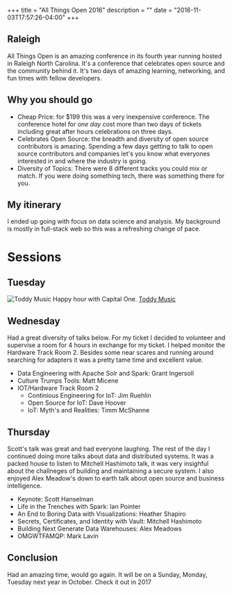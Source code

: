 +++
title = "All Things Open 2016"
description = ""
date = "2016-11-03T17:57:26-04:00"
+++

## Raleigh
All Things Open is an amazing conference in its fourth year running hosted in Raleigh North Carolina. It's a conference that celebrates open source and the community behind it. It's two days of amazing learning, networking, and fun times with fellow developers.

## Why you should go
- Cheap Price: for $199 this was a very inexpensive conference. The conference hotel for *one day* cost more than two days of tickets including great after hours celebrations on three days. 
- Celebrates Open Source: the breadth and diversity of open source contributors is amazing. Spending a few days getting to talk to open source contributors and companies let's you know what everyones interested in and where the industry is going.   
- Diversity of Topics: There were 8 different tracks you could mix or match. If you were doing something tech, there was something there for you.



My itinerary  
---
I ended up going with focus on data science and analysis. My background is mostly in full-stack web so this was a refreshing change of pace.


Sessions
===
## Tuesday

![Toddy Music](/allthingsopen/all-things-open.gif)
Happy hour with Capital One. [Toddy Music](https://twitter.com/Totty_Music)

Wednesday
---
Had a great diversity of talks below. For my ticket I decided to volunteer and supervise a room for 4 hours in exchange for my ticket. I helped monitor the Hardware Track Room 2. Besides some near scares and running around searching for adapters it was a pretty tame time and excellent value.


- Data Engineering with Apache Solr and Spark: Grant Ingersoll 
- Culture Trumps Tools: Matt Micene
- IOT/Hardware Track Room 2
    - Continious Engineering for IoT: Jim Ruehlin 
    - Open Source for IoT: Dave Hoover 
    - IoT: Myth's and Realities: Timm McShanne

Thursday
---
Scott's talk was great and had everyone laughing. The rest of the day I continued doing more talks about data and distributed systems. It was a packed house to listen to Mitchell Hashimoto talk, it was very insighful about the challneges of building and maintaining a secure system. I also enjoyed Alex Meadow's down to earth talk about open source and business intelligence. 

- Keynote: Scott Hanselman 
- Life in the Trenches with Spark: Ian Pointer 
- An End to Boring Data with Visualizations: Heather Shapiro
- Secrets, Certificates, and Identity with Vault: Mitchell Hashimoto
- Building Next Generate Data Warehouses: Alex Meadows
- OMGWTFAMQP: Mark Lavin 

Conclusion 
---
Had an amazing time, would go again. It will be on a Sunday, Monday, Tuesday next year in October.
Check it out in 2017